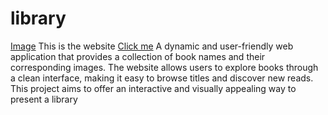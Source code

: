 # library
[Image](https://github.com/tejanakka/library/blob/main/WhatsApp%20Image%202025-01-29%20at%208.41.54%20PM.jpeg) This is the website [Click me](tejank.ccbp.tech)
A dynamic and user-friendly web application that provides a collection of book names and their corresponding images. The website allows users to explore books through a clean interface, making it easy to browse titles and discover new reads. This project aims to offer an interactive and visually appealing way to present a library 
